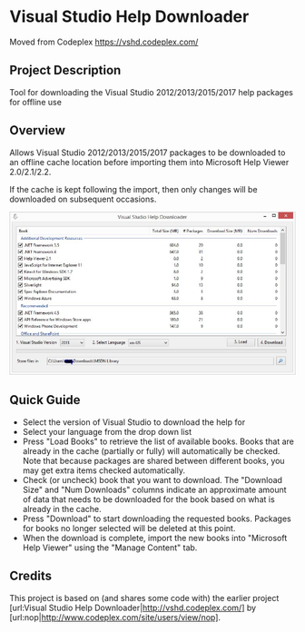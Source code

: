 # Visual Studio Help Downloader

Moved from Codeplex https://vshd.codeplex.com/

## Project Description
Tool for downloading the Visual Studio 2012/2013/2015/2017 help packages for offline use

## Overview

Allows Visual Studio 2012/2013/2015/2017 packages to be downloaded to an offline cache location before importing them into Microsoft Help Viewer 2.0/2.1/2.2. 

If the cache is kept following the import, then only changes will be downloaded on subsequent occasions.
 
![Alt text](docs/Home_screenshot.JPG "Screenshot")
 
## Quick Guide

* Select the version of Visual Studio to download the help for
* Select your language from the drop down list
* Press "Load Books" to retrieve the list of available books. Books that are already in the cache (partially or fully) will automatically be checked. Note that because packages are shared between different books, you may get extra items checked automatically.
* Check (or uncheck) book that you want to download. The "Download Size" and "Num Downloads" columns indicate an approximate amount of data that needs to be downloaded for the book based on what is already in the cache.
* Press "Download" to start downloading the requested books. Packages for books no longer selected will be deleted at this point.
* When the download is complete, import the new books into "Microsoft Help Viewer" using the "Manage Content" tab.

## Credits

This project is based on (and shares some code with) the earlier project  [url:Visual Studio Help Downloader|http://vshd.codeplex.com/] by [url:nop|http://www.codeplex.com/site/users/view/nop]. 
